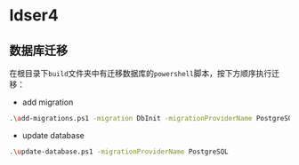 # Idser4

## 数据库迁移

在根目录下`build`文件夹中有迁移数据库的`powershell`脚本，按下方顺序执行迁移：

- add migration

```sh
.\add-migrations.ps1 -migration DbInit -migrationProviderName PostgreSQL
```

- update database

```sh
.\update-database.ps1 -migrationProviderName PostgreSQL
```
